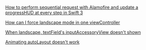 [How to perform sequential request with Alamofire and update a progressHUD at every step in Swift 3](https://stackoverflow.com/questions/40555188/how-to-perform-sequential-request-with-alamofire-and-update-a-progresshud-at-eve)

[How can I force landscape mode in one viewController](https://stackoverflow.com/a/48490331/1545139)

[When landscape, textField's inputAccessoryView doesn't shown](https://stackoverflow.com/a/46421548/1545139)

[Animating autoLayout doesn't work](https://stackoverflow.com/questions/32170893/animate-autolayout-constraints-doesnt-work-on-ios-7)
